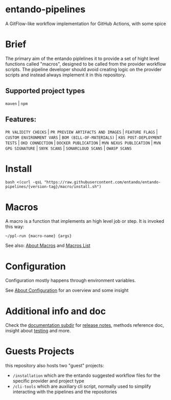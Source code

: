# entando-pipelines

A GitFlow-like workflow implementation for GitHub Actions, with some spice

# Brief

The primary aim of the entando piplelines it to provide a set of hight level functions called "macros", designed to be called from the provider workflow scripts. The pipeline developer should avoid creating logic on the provider scripts and instead always implement it in this repository.

## Supported project types

 `maven` | `npm`

## Features:

`PR VALIDITY CHECKS` | `PR PREVIEW ARTIFACTS AND IMAGES` | `FEATURE FLAGS` | `CUSTOM ENVIRONMENT VARS` | `BOM (BILL-OF-MATERIALS)` | `K8S POST-DEPLOYMENT TESTS` | `OKD CONNECTION` | `DOCKER PUBLICATION` | `MVN NEXUS PUBLICATION` | `MVN GPG SIGNATURE` | `SNYK SCANS` | `SONARCLOUD SCANS` | `OWASP SCANS`

# Install

```
bash <(curl -qsL "https://raw.githubusercontent.com/entando/entando-pipelines/{version-tag}/macro/install.sh")
```


# Macros

A macro is a function that implements an high level job or step.
It is invoked this way:

```
~/ppl-run {macro-name} {args}
```

See also: [About Macros](doc/about-macros.md) and [Macros List](doc/macros.md)


# Configuration

Configuration mostly happens through environment variables.

See [About Configuration](doc/about-config.md) for an overview and some insight

# Additional info and doc

Check the [documentation subdir](doc) for [release notes](doc/RELEASE-NOTES.md), methods reference doc, insight about [testing](doc/TESTING.md) and more.

# Guests Projects

this repository also hosts two "guest" projects:

- `/installation` which are the entando suggested workflow files for the specific provider and project type
- `/cli-tools` which are auxiliary cli script, normally used to simplify interacting with the pipelines and the repositories
